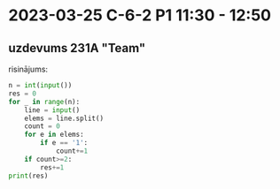 # 2023-03-25 C-6-2 P1 11:30 - 12:50

## uzdevums 231A "Team"

risinājums:

```python
n = int(input())
res = 0
for _ in range(n):
    line = input()
    elems = line.split()
    count = 0
    for e in elems:
        if e == '1':
            count+=1
    if count>=2:
        res+=1
print(res)
```